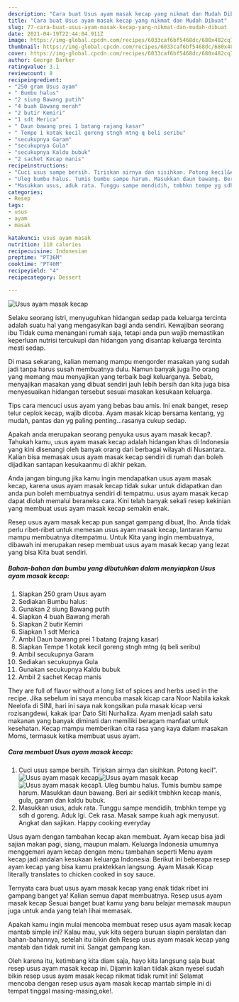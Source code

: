 ```yaml
---
description: "Cara buat Usus ayam masak kecap yang nikmat dan Mudah Dibuat"
title: "Cara buat Usus ayam masak kecap yang nikmat dan Mudah Dibuat"
slug: 77-cara-buat-usus-ayam-masak-kecap-yang-nikmat-dan-mudah-dibuat
date: 2021-04-19T22:44:04.911Z
image: https://img-global.cpcdn.com/recipes/6033caf6bf5468dc/680x482cq70/usus-ayam-masak-kecap-foto-resep-utama.jpg
thumbnail: https://img-global.cpcdn.com/recipes/6033caf6bf5468dc/680x482cq70/usus-ayam-masak-kecap-foto-resep-utama.jpg
cover: https://img-global.cpcdn.com/recipes/6033caf6bf5468dc/680x482cq70/usus-ayam-masak-kecap-foto-resep-utama.jpg
author: George Barker
ratingvalue: 3.1
reviewcount: 8
recipeingredient:
- "250 gram Usus ayam"
- " Bumbu halus"
- "2 siung Bawang putih"
- "4 buah Bawang merah"
- "2 butir Kemiri"
- "1 sdt Merica"
- " Daun bawang prei 1 batang rajang kasar"
- " Tempe 1 kotak kecil goreng stngh mtng q beli seribu"
- "secukupnya Garam"
- "secukupnya Gula"
- "secukupnya Kaldu bubuk"
- "2 sachet Kecap manis"
recipeinstructions:
- "Cuci usus sampe bersih. Tiriskan airnya dan sisihkan. Potong kecil&#34;."
- "Uleg bumbu halus. Tumis bumbu sampe harum. Masukkan daun bawang. Beri air sedikit tmbhkn kecap manis, gula, garam dan kaldu bubuk."
- "Masukkan usus, aduk rata. Tunggu sampe mendidih, tmbhkn tempe yg sdh d goreng. Aduk lgi. Cek rasa. Masak sampe kuah agk menyusut. Angkat dan sajikan. Happy cooking everyday"
categories:
- Resep
tags:
- usus
- ayam
- masak

katakunci: usus ayam masak 
nutrition: 110 calories
recipecuisine: Indonesian
preptime: "PT36M"
cooktime: "PT40M"
recipeyield: "4"
recipecategory: Dessert

---
```



![Usus ayam masak kecap](https://img-global.cpcdn.com/recipes/6033caf6bf5468dc/680x482cq70/usus-ayam-masak-kecap-foto-resep-utama.jpg)

Selaku seorang istri, menyuguhkan hidangan sedap pada keluarga tercinta adalah suatu hal yang mengasyikan bagi anda sendiri. Kewajiban seorang ibu Tidak cuma menangani rumah saja, tetapi anda pun wajib memastikan keperluan nutrisi tercukupi dan hidangan yang disantap keluarga tercinta mesti sedap.

Di masa  sekarang, kalian memang mampu mengorder masakan yang sudah jadi tanpa harus susah membuatnya dulu. Namun banyak juga lho orang yang memang mau menyajikan yang terbaik bagi keluarganya. Sebab, menyajikan masakan yang dibuat sendiri jauh lebih bersih dan kita juga bisa menyesuaikan hidangan tersebut sesuai masakan kesukaan keluarga. 

Tips cara mencuci usus ayam yang bebas bau amis. Ini enak banget, resep telur ceplok kecap, wajib dicoba. Ayam masak kicap bersama kentang, yg mudah, pantas dan yg paling penting…rasanya cukup sedap.

Apakah anda merupakan seorang penyuka usus ayam masak kecap?. Tahukah kamu, usus ayam masak kecap adalah hidangan khas di Indonesia yang kini disenangi oleh banyak orang dari berbagai wilayah di Nusantara. Kalian bisa memasak usus ayam masak kecap sendiri di rumah dan boleh dijadikan santapan kesukaanmu di akhir pekan.

Anda jangan bingung jika kamu ingin mendapatkan usus ayam masak kecap, karena usus ayam masak kecap tidak sukar untuk didapatkan dan anda pun boleh membuatnya sendiri di tempatmu. usus ayam masak kecap dapat diolah memalui beraneka cara. Kini telah banyak sekali resep kekinian yang membuat usus ayam masak kecap semakin enak.

Resep usus ayam masak kecap pun sangat gampang dibuat, lho. Anda tidak perlu ribet-ribet untuk memesan usus ayam masak kecap, lantaran Kamu mampu membuatnya ditempatmu. Untuk Kita yang ingin membuatnya, dibawah ini merupakan resep membuat usus ayam masak kecap yang lezat yang bisa Kita buat sendiri.

<!--inarticleads1-->

##### Bahan-bahan dan bumbu yang dibutuhkan dalam menyiapkan Usus ayam masak kecap:

1. Siapkan 250 gram Usus ayam
1. Sediakan  Bumbu halus:
1. Gunakan 2 siung Bawang putih
1. Siapkan 4 buah Bawang merah
1. Siapkan 2 butir Kemiri
1. Siapkan 1 sdt Merica
1. Ambil  Daun bawang prei 1 batang (rajang kasar)
1. Siapkan  Tempe 1 kotak kecil goreng stngh mtng (q beli seribu)
1. Ambil secukupnya Garam
1. Sediakan secukupnya Gula
1. Gunakan secukupnya Kaldu bubuk
1. Ambil 2 sachet Kecap manis


They are full of flavor without a long list of spices and herbs used in the recipe. Jika sebelum ini saya mencuba masak kicap cara Noor Nabila kakak Neelofa di SINI, hari ini saya nak kongsikan pula masak kicap versi rozisangdewi, kakak ipar Dato Siti Nurhaliza. Ayam menjadi salah satu makanan yang banyak diminati dan memiliki beragam manfaat untuk kesehatan. Kecap mampu memberikan cita rasa yang kaya dalam masakan Moms, termasuk ketika membuat usus ayam. 

<!--inarticleads2-->

##### Cara membuat Usus ayam masak kecap:

1. Cuci usus sampe bersih. Tiriskan airnya dan sisihkan. Potong kecil&#34;.
<img src="https://img-global.cpcdn.com/steps/39bc6c710cce5bbf/160x128cq70/usus-ayam-masak-kecap-langkah-memasak-1-foto.jpg" alt="Usus ayam masak kecap"><img src="https://img-global.cpcdn.com/steps/114003de771b77a3/160x128cq70/usus-ayam-masak-kecap-langkah-memasak-1-foto.jpg" alt="Usus ayam masak kecap"><img src="https://img-global.cpcdn.com/steps/0d122b16e47611f3/160x128cq70/usus-ayam-masak-kecap-langkah-memasak-1-foto.jpg" alt="Usus ayam masak kecap">1. Uleg bumbu halus. Tumis bumbu sampe harum. Masukkan daun bawang. Beri air sedikit tmbhkn kecap manis, gula, garam dan kaldu bubuk.
1. Masukkan usus, aduk rata. Tunggu sampe mendidih, tmbhkn tempe yg sdh d goreng. Aduk lgi. Cek rasa. Masak sampe kuah agk menyusut. Angkat dan sajikan. Happy cooking everyday


Usus ayam dengan tambahan kecap akan membuat. Ayam kecap bisa jadi sajian makan pagi, siang, maupun malam. Keluarga Indonesia umumnya menggemari ayam kecap dengan menu tambahan seperti Menu ayam kecap jadi andalan kesukaan keluarga Indonesia. Berikut ini beberapa resep ayam kecap yang bisa kamu praktekkan langsung. Ayam Masak Kicap literally translates to chicken cooked in soy sauce. 

Ternyata cara buat usus ayam masak kecap yang enak tidak ribet ini gampang banget ya! Kalian semua dapat membuatnya. Resep usus ayam masak kecap Sesuai banget buat kamu yang baru belajar memasak maupun juga untuk anda yang telah lihai memasak.

Apakah kamu ingin mulai mencoba membuat resep usus ayam masak kecap mantab simple ini? Kalau mau, yuk kita segera buruan siapin peralatan dan bahan-bahannya, setelah itu bikin deh Resep usus ayam masak kecap yang mantab dan tidak rumit ini. Sangat gampang kan. 

Oleh karena itu, ketimbang kita diam saja, hayo kita langsung saja buat resep usus ayam masak kecap ini. Dijamin kalian tiidak akan nyesel sudah bikin resep usus ayam masak kecap nikmat tidak rumit ini! Selamat mencoba dengan resep usus ayam masak kecap mantab simple ini di tempat tinggal masing-masing,oke!.

